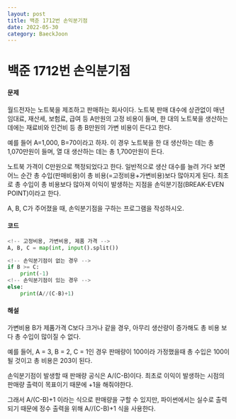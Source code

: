 ```yaml
---
layout: post
title: 백준 1712번 손익분기점
date: 2022-05-30
category: BaeckJoon
---
```

# 백준 1712번 손익분기점
#### 문제
월드전자는 노트북을 제조하고 판매하는 회사이다. 노트북 판매 대수에 상관없이 매년 임대료, 재산세, 보험료, 급여 등 A만원의 고정 비용이 들며, 한 대의 노트북을 생산하는 데에는 재료비와 인건비 등 총 B만원의 가변 비용이 든다고 한다.                         

예를 들어 A=1,000, B=70이라고 하자. 이 경우 노트북을 한 대 생산하는 데는 총 1,070만원이 들며, 열 대 생산하는 데는 총 1,700만원이 든다.                  

노트북 가격이 C만원으로 책정되었다고 한다. 일반적으로 생산 대수를 늘려 가다 보면 어느 순간 총 수입(판매비용)이 총 비용(=고정비용+가변비용)보다 많아지게 된다. 최초로 총 수입이 총 비용보다 많아져 이익이 발생하는 지점을 손익분기점(BREAK-EVEN POINT)이라고 한다.                        

A, B, C가 주어졌을 때, 손익분기점을 구하는 프로그램을 작성하시오.                    

#### 코드
```python     
<!-- 고정비용, 가변비용, 제품 가격 -->      
A, B, C = map(int, input().split())

<!-- 손익분기점이 없는 경우 -->
if B >= C:
    print(-1)
<!-- 손익분기점이 있는 경우 -->
else:
    print(A//(C-B)+1)
```

#### 해설
가변비용 B가 제품가격 C보다 크거나 같을 경우, 아무리 생산량이 증가해도 총 비용 보다 총 수입이 많이질 수 없다.         

예를 들어, A = 3, B = 2, C = 1인 경우 판매량이 100이라 가정했을때 총 수입은 100이 될 것이고 총 비용은 203이 된다.                

손익분기점이 발생할 때 판매량 공식은 A/(C-B)이다. 최초로 이익이 발생하는 시점의 판매량 출력이 목표이기 때문에 +1을 해줘야한다.             

그래서 A/(C-B)+1 이라는 식으로 판매량을 구할 수 있지만, 파이썬에서는 실수로 출력되기 때문에 정수 출력을 위해 A//(C-B)+1 식을 사용한다. 

